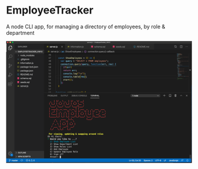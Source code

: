 # EmployeeTracker

A node CLI app, for managing a directory of employees, by role & department


![](App.png)
